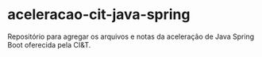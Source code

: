 # aceleracao-cit-java-spring
Repositório para agregar os arquivos e notas da aceleração de Java Spring Boot oferecida pela CI&amp;T.
